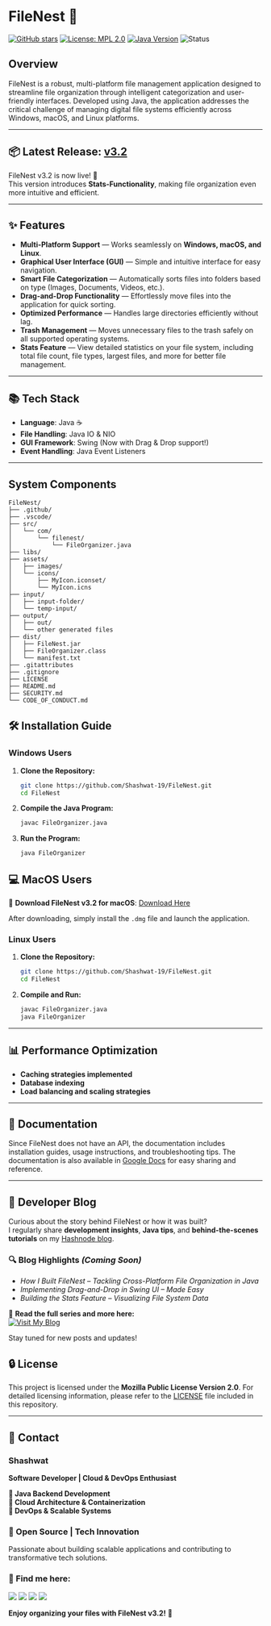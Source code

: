 # FileNest 📂

[![GitHub stars](https://img.shields.io/github/stars/Shashwat-19/FileNest?style=social)](https://github.com/Shashwat-19/FileNest/stargazers)
[![License: MPL 2.0](https://img.shields.io/badge/License-MPL%202.0-brightgreen.svg)](https://opensource.org/licenses/MPL-2.0)
[![Java Version](https://img.shields.io/badge/Java-11%2B-orange)](https://www.java.com)
![Status](https://img.shields.io/badge/Status-Active-brightgreen)

## Overview
FileNest is a robust, multi-platform file management application designed to streamline file organization through intelligent categorization and user-friendly interfaces. Developed using Java, the application addresses the critical challenge of managing digital file systems efficiently across Windows, macOS, and Linux platforms.

---

## 📦 Latest Release: [v3.2](https://github.com/Shashwat-19/FileNest/releases/tag/v3.2)
FileNest v3.2 is now live! 🎉  
This version introduces **Stats-Functionality**, making file organization even more intuitive and efficient.

---

## ✨ **Features**  
- **Multi-Platform Support** — Works seamlessly on **Windows, macOS, and Linux**.  
- **Graphical User Interface (GUI)** — Simple and intuitive interface for easy navigation.  
- **Smart File Categorization** — Automatically sorts files into folders based on type (Images, Documents, Videos, etc.).  
- **Drag-and-Drop Functionality** — Effortlessly move files into the application for quick sorting.  
- **Optimized Performance** — Handles large directories efficiently without lag.  
- **Trash Management** — Moves unnecessary files to the trash safely on all supported operating systems.  
- **Stats Feature** — View detailed statistics on your file system, including total file count, file types, largest files, and more for better file management.


---

## 📚 Tech Stack
- **Language**: Java ☕️
- **File Handling**: Java IO & NIO
- **GUI Framework**: Swing (Now with Drag & Drop support!)
- **Event Handling**: Java Event Listeners

---

## System Components
```
FileNest/
├── .github/               
├── .vscode/                 
├── src/                      
│   └── com/
│       └── filenest/
│           └── FileOrganizer.java
├── libs/                     
├── assets/
│   ├── images/               
│   └── icons/                 
│       ├── MyIcon.iconset/
│       └── MyIcon.icns
├── input/                   
│   ├── input-folder/
│   └── temp-input/
├── output/                  
│   ├── out/
│   └── other generated files
├── dist/                   
│   ├── FileNest.jar
│   ├── FileOrganizer.class
│   └── manifest.txt
├── .gitattributes
├── .gitignore
├── LICENSE
├── README.md
├── SECURITY.md
└── CODE_OF_CONDUCT.md
```

## 🛠️ Installation Guide

### **Windows Users**
1. **Clone the Repository:**
   ```sh
   git clone https://github.com/Shashwat-19/FileNest.git
   cd FileNest
   ```
2. **Compile the Java Program:**
   ```sh
   javac FileOrganizer.java
   ```
3. **Run the Program:**
   ```sh
   java FileOrganizer
   ```

## 💻 MacOS Users
🔽 **Download FileNest v3.2 for macOS**: [Download Here](https://drive.google.com/file/d/1_SnN4VN4LGvKE_X2e0r-tIJZ-UyQ3Dcm/view?usp=drive_link)

After downloading, simply install the `.dmg` file and launch the application.

### **Linux Users**
1. **Clone the Repository:**
   ```sh
   git clone https://github.com/Shashwat-19/FileNest.git
   cd FileNest
   ```
2. **Compile and Run:**
   ```sh
   javac FileOrganizer.java
   java FileOrganizer
   ```

---



## 📊 Performance Optimization
- **Caching strategies implemented**
- **Database indexing**
- **Load balancing and scaling strategies**

---

## 📖 Documentation
Since FileNest does not have an API, the documentation includes installation guides, usage instructions, and troubleshooting tips. The documentation is also available in [Google Docs](https://docs.google.com/document/d/e/2PACX-1vRbfTTckjWkqay1_ddfWNF7Y0DK0qg-iy_ANYLU1S2_QObyYVq_y4rMJH4XnCYDnDHNZmZ4XfnKqIjr/pub) for easy sharing and reference.

---

## 📝 Developer Blog

Curious about the story behind FileNest or how it was built?  
I regularly share **development insights**, **Java tips**, and **behind-the-scenes tutorials** on my [Hashnode blog](https://hashnode.com/@Shashwat56).

### 🔍 Blog Highlights *(Coming Soon)*

- *How I Built FileNest – Tackling Cross-Platform File Organization in Java*  
- *Implementing Drag-and-Drop in Swing UI – Made Easy*  
- *Building the Stats Feature – Visualizing File System Data*  

📰 **Read the full series and more here:**  
[![Visit My Blog](https://img.shields.io/badge/Visit%20My%20Blog-2962FF?style=for-the-badge&logo=hashnode&logoColor=white)](https://shashwat-filenest.hashnode.dev/)

Stay tuned for new posts and updates!


## 🔒 License
This project is licensed under the **Mozilla Public License Version 2.0**. For detailed licensing information, please refer to the [LICENSE](./LICENSE) file included in this repository.

---

## 📩 Contact  
### Shashwat  
**Software Developer | Cloud & DevOps Enthusiast**

**🔹 Java Backend Development**<br>
**🔹 Cloud Architecture & Containerization**<br>
**🔹 DevOps & Scalable Systems**

### 🚀 Open Source | Tech Innovation  
Passionate about building scalable applications and contributing to transformative tech solutions.

### 📌 Find me here:  
[<img src="https://img.shields.io/badge/GitHub-181717?style=for-the-badge&logo=github&logoColor=white" />](https://github.com/Shashwat-19)  [<img src="https://img.shields.io/badge/LinkedIn-0A66C2?style=for-the-badge&logo=linkedin&logoColor=white" />](https://www.linkedin.com/in/shashwatk1956/)  [<img src="https://img.shields.io/badge/Email-D14836?style=for-the-badge&logo=gmail&logoColor=white" />](mailto:shashwat1956@gmail.com)  [<img src="https://img.shields.io/badge/Hashnode-2962FF?style=for-the-badge&logo=hashnode&logoColor=white" />](https://hashnode.com/@Shashwat56)


**Enjoy organizing your files with FileNest v3.2!** 🎉
